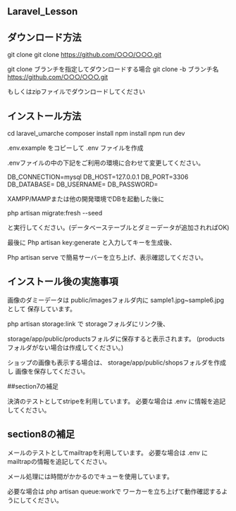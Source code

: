 ## Laravel_Lesson

## ダウンロード方法

git clone 
git clone https://github.com/○○○/○○○.git

git clone ブランチを指定してダウンロードする場合
git clone -b ブランチ名 https://github.com/○○○/○○○.git

もしくはzipファイルでダウンロードしてください

## インストール方法

cd laravel_umarche
composer install
npm install
npm run dev

.env.example をコピーして .env ファイルを作成

.envファイルの中の下記をご利用の環境に合わせて変更してください。

DB_CONNECTION=mysql
DB_HOST=127.0.0.1
DB_PORT=3306
DB_DATABASE=
DB_USERNAME=
DB_PASSWORD=

XAMPP/MAMPまたは他の開発環境でDBを起動した後に

php artisan migrate:fresh --seed

と実行してください。(データベーステーブルとダミーデータが追加されればOK)

最後に
Php artisan key:generate
と入力してキーを生成後、

Php artisan serve
で簡易サーバーを立ち上げ、表示確認してください。

## インストール後の実施事項

画像のダミーデータは
public/imagesフォルダ内に
sample1.jpg~sample6.jpg として
保存しています。

php artisan storage:link で
storageフォルダにリンク後、

storage/app/public/productsフォルダに保存すると表示されます。
(productsフォルダがない場合は作成してください。)

ショップの画像も表示する場合は、
storage/app/public/shopsフォルダを作成し
画像を保存してください。

##section7の補足

決済のテストとしてstripeを利用しています。
必要な場合は .env に情報を追記してください。

## section8の補足

メールのテストとしてmailtrapを利用しています。
必要な場合は .env にmailtrapの情報を追記してください。

メール処理には時間がかかるのでキューを使用しています。

必要な場合は php artisan queue:workで
ワーカーを立ち上げて動作確認するようにしてください。